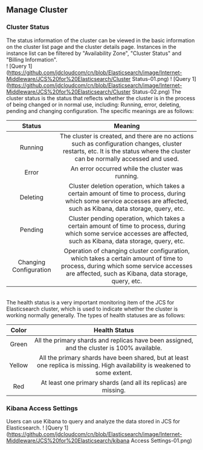 ## Manage Cluster
### Cluster Status
The status information of the cluster can be viewed in the basic information on the cluster list page and the cluster details page. Instances in the instance list can be filtered by "Availability Zone", "Cluster Status" and "Billing Information".</br>
 ! [Query 1](https://github.com/jdcloudcom/cn/blob/Elasticsearch/image/Internet-Middleware/JCS%20for%20Elasticsearch/Cluster Status-01.png)
 ! [Query 1](https://github.com/jdcloudcom/cn/blob/Elasticsearch/image/Internet-Middleware/JCS%20for%20Elasticsearch/Cluster Status-02.png)
The cluster status is the status that reflects whether the cluster is in the process of being changed or in normal use, including: Running, error, deleting, pending and changing configuration. The specific meanings are as follows:</br>

Status | Meaning
:---: | :---:
Running | The cluster is created, and there are no actions such as configuration changes, cluster restarts, etc. It is the status where the cluster can be normally accessed and used. |
Error | An error occurred while the cluster was running. |
Deleting | Cluster deletion operation, which takes a certain amount of time to process, during which some service accesses are affected, such as Kibana, data storage, query, etc. |
Pending | Cluster pending operation, which takes a certain amount of time to process, during which some service accesses are affected, such as Kibana, data storage, query, etc. |
Changing Configuration | Operation of changing cluster configuration, which takes a certain amount of time to process, during which some service accesses are affected, such as Kibana, data storage, query, etc. |
</br>
The health status is a very important monitoring item of the JCS for Elasticsearch cluster, which is used to indicate whether the cluster is working normally generally. The types of health statuses are as follows:</br>

|Color | Health Status	|
|:--:|:--: |
| Green | All the primary shards and replicas have been assigned, and the cluster is 100% available.	|
| Yellow | All the primary shards have been shared, but at least one replica is missing. High availability is weakened to some extent.	|
| Red | At least one primary shards (and all its replicas) are missing. |
### Kibana Access Settings
Users can use Kibana to query and analyze the data stored in JCS for Elasticsearch.
! [Query 1](https://github.com/jdcloudcom/cn/blob/Elasticsearch/image/Internet-Middleware/JCS%20for%20Elasticsearch/kibana Access Settings-01.png)
